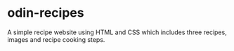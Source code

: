 # odin-recipes
A simple recipe website using HTML and CSS
which includes three recipes, images and recipe cooking steps.
